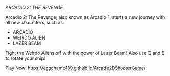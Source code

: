 *ARCADIO 2: THE REVENGE*

Arcadio 2: The Revenge, also known as Arcadio 1, starts a new journey with all new characters, such as:
- ARCADIO
- WEIRDO ALIEN
- LAZER BEAM

Fight the Weirdo Aliens off with the power of Lazer Beam! 
Also use Q and E to rotate your ship!

Play Now: https://eggchamp189.github.io/Arcade2DShooterGame/

